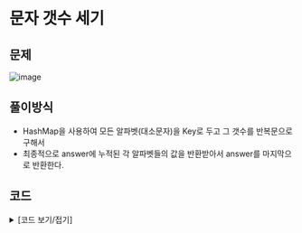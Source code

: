 # 문자 갯수 세기

## 문제

![image](https://github.com/Employment-Study/Algorithm_Study/assets/44068819/b98034fc-be33-477d-be63-1858b07cbe96)

## 풀이방식

- HashMap을 사용하여 모든 알파벳(대소문자)을 Key로 두고 그 갯수를 반복문으로 구해서
- 최종적으로 answer에 누적된 각 알파벳들의 값을 반환받아서 answer를 마지막으로 반환한다.

## 코드

<details>
<summary>
[코드 보기/접기]
</summary>

```java
import java.util.Arrays;
import java.util.HashMap;
// 문자 갯수 세기
class Solution {
	public int[] solution(String my_string) {
		int[] answer = new int[52];	// 총 알파벳 갯수 26 x 2
		HashMap<Character, Integer> stringMap = new HashMap<Character, Integer>();

		for(int i='A';i<='z';i++) {
			if(i < 91 || i > 96)
				stringMap.put((char) i,0);
		}

		for(int i=0;i<my_string.length();i++) {
			if(stringMap.containsKey(my_string.charAt(i))) {
				stringMap.put(my_string.charAt(i),stringMap.get(my_string.charAt(i))+1);
			}
		}

		for(int i=0;i<answer.length/2;i++) {
			answer[i] = stringMap.get((char) (65+i));
		}

		for(int i=answer.length/2;i<answer.length;i++) {
			answer[i] = stringMap.get((char) (71+i));
		}

		return answer;
	}
}

```

</details>
